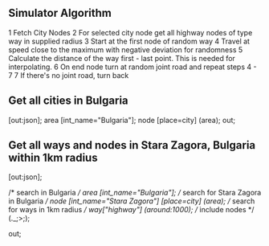 ## Simulator Algorithm

1 Fetch City Nodes
2 For selected city node get all highway nodes of type way in supplied radius
3 Start at the first node of random way
4 Travel at speed close to the maximum with negative deviation for randomness
5 Calculate the distance of the way first - last point. This is needed for interpolating.
6 On end node turn at random joint road and repeat steps 4 - 7
7 If there's no joint road, turn back

## Get all cities in Bulgaria
[out:json];
area
  [int_name="Bulgaria"];
node
  [place=city]
  (area);
out;

## Get all ways and nodes in Stara Zagora, Bulgaria within 1km radius
[out:json];

/* search in Bulgaria */
area
  [int_name="Bulgaria"];
/* search for Stara Zagora in Bulgaria */
node
  [int_name="Stara Zagora"]
  [place=city]
  (area);
/* search for ways in 1km radius */
way["highway"]
    (around:1000);
/* include nodes */
(._;>;);

out;
